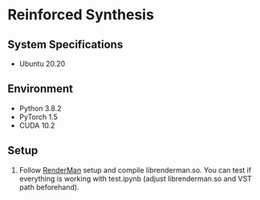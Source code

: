 # Reinforced Synthesis

## System Specifications
- Ubuntu 20.20

## Environment
- Python 3.8.2
- PyTorch 1.5
- CUDA 10.2

## Setup
1. Follow [RenderMan](https://github.com/seawee1/RenderMan) setup and compile librenderman.so. You can test if everything is working with test.ipynb (adjust librenderman.so and VST path beforehand).
